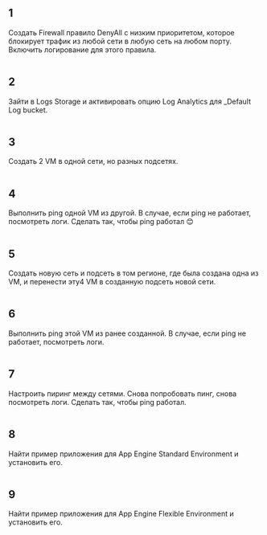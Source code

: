 ## 1

Создать Firewall правило DenyAll с низким приоритетом, которое блокирует трафик из любой сети в любую сеть на любом порту. Включить логирование для этого правила.

```

```



## 2

Зайти в Logs Storage и активировать опцию Log Analytics для _Default Log bucket.

```

```


## 3

Создать 2 VM в одной сети, но разных подсетях.

```

```


## 4

Выполнить ping одной VM из другой. В случае, если ping не работает, посмотреть логи. Сделать так, чтобы ping работал 😊

```

```


## 5

Создать новую сеть и подсеть в том регионе, где была создана одна из VM, и перенести эту4 VM в созданную подсеть новой сети.

```

```


## 6

Выполнить ping этой VM из ранее созданной. В случае, если ping не работает, посмотреть логи.

```

```


## 7

Настроить пиринг между сетями. Снова попробовать пинг, снова посмотреть логи. Сделать так, чтобы ping работал.

```

```


## 8

Найти пример приложения для App Engine Standard Environment и установить его.

```

```


## 9

Найти пример приложения для App Engine Flexible Environment и установить его.

```

```
